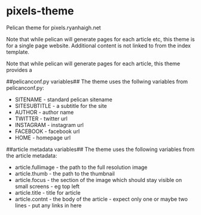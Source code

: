 # pixels-theme
Pelican theme for pixels.ryanhaigh.net

Note that while pelican will generate pages for each article etc, this theme is for a single page website. Additional content is not linked to from the index template.


Note that while pelican will generate pages for each article, this theme provides a 

##pelicanconf.py variables##
The theme uses the follwing variables from pelicanconf.py:

 - SITENAME - standard pelican sitename
 - SITESUBTITLE - a subtitle for the site
 - AUTHOR - author name
 - TWITTER - twitter url
 - INSTAGRAM - instagram url
 - FACEBOOK - facebook url
 - HOME - homepage url
  
 
##article metadata variables##
The theme uses the following variables from the article metadata:

 - article.fullimage - the path to the full resolution image
 - article.thumb - the path to the thumbnail
 - article.focus - the section of the image which should stay visible on small screens - eg top left
 - article.title - title for article
 - article.contnt - the body of the article - expect only one or maybe two lines - put any links in here

